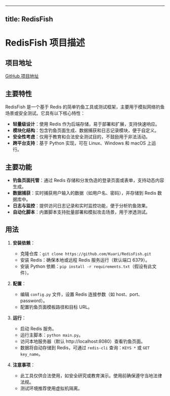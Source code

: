 
---
title: RedisFish
---

# RedisFish 项目描述

## 项目地址
[GitHub 项目地址](https://github.com/Kuari/RedisFish)

## 主要特性
RedisFish 是一个基于 Redis 的简单钓鱼工具或测试框架，主要用于模拟网络钓鱼场景或安全测试。它具有以下核心特性：
- **轻量级设计**：使用 Redis 作为后端存储，易于部署和扩展，支持快速响应。
- **模块化结构**：包含钓鱼页面生成、数据捕获和日志记录模块，便于自定义。
- **安全性考虑**：仅用于教育和合法安全测试目的，不鼓励用于非法活动。
- **跨平台支持**：基于 Python 实现，可在 Linux、Windows 和 macOS 上运行。

## 主要功能
- **钓鱼页面托管**：通过 Redis 存储和分发伪造的登录页面或表单，支持动态内容生成。
- **数据捕获**：实时捕获用户输入的数据（如用户名、密码），并存储到 Redis 数据库中。
- **日志与监控**：提供访问日志记录和实时监控功能，便于分析钓鱼效果。
- **自动化脚本**：内置脚本支持批量部署和模拟攻击场景，用于渗透测试。

## 用法
1. **安装依赖**：
   - 克隆仓库：`git clone https://github.com/Kuari/RedisFish.git`
   - 安装 Redis：确保本地或远程 Redis 服务运行（默认端口 6379）。
   - 安装 Python 依赖：`pip install -r requirements.txt`（假设有此文件）。

2. **配置**：
   - 编辑 `config.py` 文件，设置 Redis 连接参数（如 host、port、password）。
   - 配置钓鱼页面模板路径和目标 URL。

3. **运行**：
   - 启动 Redis 服务。
   - 运行主脚本：`python main.py`。
   - 访问本地服务器（默认 http://localhost:8080）查看钓鱼页面。
   - 数据将自动存储到 Redis，可通过 `redis-cli` 查询：`KEYS *` 或 `GET key_name`。

4. **注意事项**：
   - 此工具仅供合法使用，如安全研究或教育演示。使用前确保遵守当地法律法规。
   - 测试环境推荐使用虚拟机隔离。